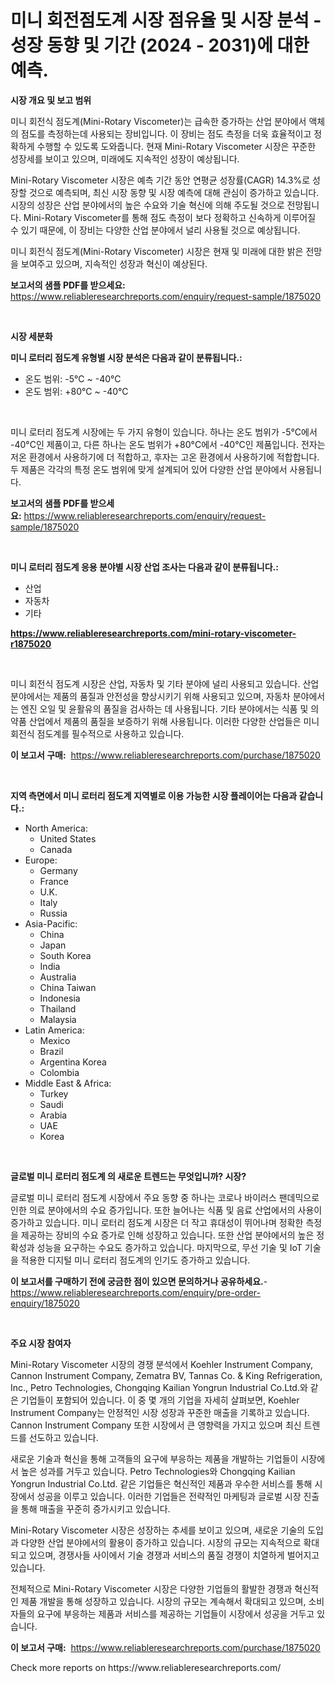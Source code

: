 <p><h1>미니 회전점도계 시장 점유율 및 시장 분석 - 성장 동향 및 기간 (2024 - 2031)에 대한 예측.</h1></p><p><strong>시장 개요 및 보고 범위</strong></p>
<p><p>미니 회전식 점도계(Mini-Rotary Viscometer)는 급속한 증가하는 산업 분야에서 액체의 점도를 측정하는데 사용되는 장비입니다. 이 장비는 점도 측정을 더욱 효율적이고 정확하게 수행할 수 있도록 도와줍니다. 현재 Mini-Rotary Viscometer 시장은 꾸준한 성장세를 보이고 있으며, 미래에도 지속적인 성장이 예상됩니다. </p><p>Mini-Rotary Viscometer 시장은 예측 기간 동안 연평균 성장률(CAGR) 14.3%로 성장할 것으로 예측되며, 최신 시장 동향 및 시장 예측에 대해 관심이 증가하고 있습니다. 시장의 성장은 산업 분야에서의 높은 수요와 기술 혁신에 의해 주도될 것으로 전망됩니다. Mini-Rotary Viscometer를 통해 점도 측정이 보다 정확하고 신속하게 이루어질 수 있기 때문에, 이 장비는 다양한 산업 분야에서 널리 사용될 것으로 예상됩니다. </p><p>미니 회전식 점도계(Mini-Rotary Viscometer) 시장은 현재 및 미래에 대한 밝은 전망을 보여주고 있으며, 지속적인 성장과 혁신이 예상된다.</p></p>
<p><strong>보고서의 샘플 PDF를 받으세요:</strong> <a href="https://www.reliableresearchreports.com/enquiry/request-sample/1875020">https://www.reliableresearchreports.com/enquiry/request-sample/1875020</a></p>
<p>&nbsp;</p>
<p><strong>시장 세분화</strong></p>
<p><strong>미니 로터리 점도계 유형별 시장 분석은 다음과 같이 분류됩니다.:</strong></p>
<p><ul><li>온도 범위: -5°C ~ -40°C</li><li>온도 범위: +80°C ~ -40°C</li></ul></p>
<p>&nbsp;</p>
<p><p>미니 로터리 점도계 시장에는 두 가지 유형이 있습니다. 하나는 온도 범위가 -5°C에서 -40°C인 제품이고, 다른 하나는 온도 범위가 +80°C에서 -40°C인 제품입니다. 전자는 저온 환경에서 사용하기에 더 적합하고, 후자는 고온 환경에서 사용하기에 적합합니다. 두 제품은 각각의 특정 온도 범위에 맞게 설계되어 있어 다양한 산업 분야에서 사용됩니다.</p></p>
<p><strong>보고서의 샘플 PDF를 받으세요:</strong>&nbsp;<a href="https://www.reliableresearchreports.com/enquiry/request-sample/1875020">https://www.reliableresearchreports.com/enquiry/request-sample/1875020</a></p>
<p>&nbsp;</p>
<p><strong> 미니 로터리 점도계 응용 분야별 시장 산업 조사는 다음과 같이 분류됩니다.:</strong></p>
<p><ul><li>산업</li><li>자동차</li><li>기타</li></ul></p>
<p><strong><a href="https://www.reliableresearchreports.com/mini-rotary-viscometer-r1875020">https://www.reliableresearchreports.com/mini-rotary-viscometer-r1875020</a></strong></p>
<p>&nbsp;</p>
<p><p>미니 회전식 점도계 시장은 산업, 자동차 및 기타 분야에 널리 사용되고 있습니다. 산업 분야에서는 제품의 품질과 안전성을 향상시키기 위해 사용되고 있으며, 자동차 분야에서는 엔진 오일 및 윤활유의 품질을 검사하는 데 사용됩니다. 기타 분야에서는 식품 및 의약품 산업에서 제품의 품질을 보증하기 위해 사용됩니다. 이러한 다양한 산업들은 미니 회전식 점도계를 필수적으로 사용하고 있습니다.</p></p>
<p><strong>이 보고서 구매:</strong>&nbsp; <a href="https://www.reliableresearchreports.com/purchase/1875020">https://www.reliableresearchreports.com/purchase/1875020</a></p>
<p>&nbsp;</p>
<p><strong>지역 측면에서 미니 로터리 점도계 지역별로 이용 가능한 시장 플레이어는 다음과 같습니다.:</strong></p>
<p><ul>
    <li>
        North America:
        <ul>
            <li>United States</li>
            <li>Canada</li>
        </ul>
    </li>
    <li>
        Europe:
        <ul>
            <li>Germany</li>
            <li>France</li>
            <li>U.K.</li>
            <li>Italy</li>
            <li>Russia</li>
        </ul>
    </li>
    <li>
        Asia-Pacific:
        <ul>
            <li>China</li>
            <li>Japan</li>
            <li>South Korea</li>
            <li>India</li>
            <li>Australia</li>
            <li>China Taiwan</li>
            <li>Indonesia</li>
            <li>Thailand</li>
            <li>Malaysia</li>
        </ul>
    </li>
    <li>
        Latin America:
        <ul>
            <li>Mexico</li>
            <li>Brazil</li>
            <li>Argentina Korea</li>
            <li>Colombia</li>
        </ul>
    </li>
    <li>
        Middle East & Africa:
        <ul>
            <li>Turkey</li>
            <li>Saudi</li>
            <li>Arabia</li>
            <li>UAE</li>
            <li>Korea</li>
        </ul>
    </li>
    </ul></p>
<p>&nbsp;</p>
<p><strong>글로벌 미니 로터리 점도계 의 새로운 트렌드는 무엇입니까? 시장?</strong></p>
<p><p>글로벌 미니 로터리 점도계 시장에서 주요 동향 중 하나는 코로나 바이러스 팬데믹으로 인한 의료 분야에서의 수요 증가입니다. 또한 늘어나는 식품 및 음료 산업에서의 사용이 증가하고 있습니다. 미니 로터리 점도계 시장은 더 작고 휴대성이 뛰어나며 정확한 측정을 제공하는 장비의 수요 증가로 인해 성장하고 있습니다. 또한 산업 분야에서의 높은 정확성과 성능을 요구하는 수요도 증가하고 있습니다. 마지막으로, 무선 기술 및 IoT 기술을 적용한 디지털 미니 로터리 점도계의 인기도 증가하고 있습니다.</p></p>
<p><strong>이 보고서를 구매하기 전에 궁금한 점이 있으면 문의하거나 공유하세요.</strong>- <a href="https://www.reliableresearchreports.com/enquiry/pre-order-enquiry/1875020">https://www.reliableresearchreports.com/enquiry/pre-order-enquiry/1875020</a></p>
<p>&nbsp;</p>
<p><strong>주요 시장 참여자</strong></p>
<p><p>Mini-Rotary Viscometer 시장의 경쟁 분석에서 Koehler Instrument Company, Cannon Instrument Company, Zematra BV, Tannas Co. & King Refrigeration, Inc., Petro Technologies, Chongqing Kailian Yongrun Industrial Co.Ltd.와 같은 기업들이 포함되어 있습니다. 이 중 몇 개의 기업을 자세히 살펴보면, Koehler Instrument Company는 안정적인 시장 성장과 꾸준한 매출을 기록하고 있습니다. Cannon Instrument Company 또한 시장에서 큰 영향력을 가지고 있으며 최신 트렌드를 선도하고 있습니다. </p><p>새로운 기술과 혁신을 통해 고객들의 요구에 부응하는 제품을 개발하는 기업들이 시장에서 높은 성과를 거두고 있습니다. Petro Technologies와 Chongqing Kailian Yongrun Industrial Co.Ltd. 같은 기업들은 혁신적인 제품과 우수한 서비스를 통해 시장에서 성공을 이루고 있습니다. 이러한 기업들은 전략적인 마케팅과 글로벌 시장 진출을 통해 매출을 꾸준히 증가시키고 있습니다.</p><p>Mini-Rotary Viscometer 시장은 성장하는 추세를 보이고 있으며, 새로운 기술의 도입과 다양한 산업 분야에서의 활용이 증가하고 있습니다. 시장의 규모는 지속적으로 확대되고 있으며, 경쟁사들 사이에서 기술 경쟁과 서비스의 품질 경쟁이 치열하게 벌어지고 있습니다.</p><p>전체적으로 Mini-Rotary Viscometer 시장은 다양한 기업들의 활발한 경쟁과 혁신적인 제품 개발을 통해 성장하고 있습니다. 시장의 규모는 계속해서 확대되고 있으며, 소비자들의 요구에 부응하는 제품과 서비스를 제공하는 기업들이 시장에서 성공을 거두고 있습니다.</p></p>
<p><strong>이 보고서 구매:</strong>&nbsp;&nbsp;<a href="https://www.reliableresearchreports.com/purchase/1875020">https://www.reliableresearchreports.com/purchase/1875020</a></p>
<p>Check more reports on https://www.reliableresearchreports.com/</p>